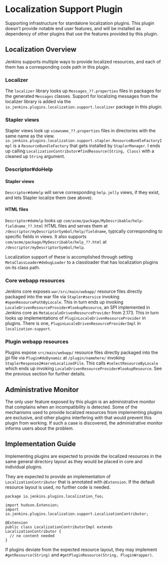 # Localization Support Plugin

Supporting infrastructure for standalone localization plugins.
This plugin doesn't provide notable end user features, and will be installed as dependency of other plugins that use the features provided by this plugin.

## Localization Overview

Jenkins supports multiple ways to provide localized resources, and each of them has a corresponding code path in this plugin.


### Localizer

The `localizer` library looks up `Messages_??.properties` files in packages for the generated `Messages` classes.
Support for localizing messages from the localizer library is added via the `io.jenkins.plugins.localization.support.localizer` package in this plugin.


### Stapler views

Stapler views look up `viewname_??.properties` files in directories with the same name as the view.
`io.jenkins.plugins.localization.support.stapler.ResourceBundleFactoryImpl` is a `ResourceBundleFactory` that gets installed by `StaplerManager`.
I ends up calling `LocalizationContributor#findResource(String, Class)` with a cleaned up `String` argument.
<!-- TODO details -->
<!-- TODO are localized views (the entire Jelly) a thing, or just resources? -->


### Descriptor#doHelp

#### Stapler views

`Descriptor#doHelp` will serve corresponding `help.jelly` views, if they exist, and lets Stapler localize them (see above).


#### HTML files

`Descriptor#doHelp` looks up `com/acme/package/MyDescribable/help-fieldname_??.html` HTML files and serves them at `/descriptor/myDescriptorSymbol/help/fieldname`, typically corresponding to specific fields in views.
It also supports `com/acme/package/MyDescribable/help_??.html` at `/descriptor/myDescriptorSymbol/help`.

Localization support of these is accomplished through setting `MetaClassLoader#debugLoader` to a classloader that has localization plugins on its class path.
<!-- TODO introduce a proper API for this into Stapler -->


### Core webapp resources

Jenkins core exposes `war/src/main/webapp/` resource files directly packaged into the war file via `Stapler#service` invoking `#openResourcePathByLocale`.
This in turn ends up invoking `LocaleDrivenResourceProvider#lookupResource`, an SPI implemented in Jenkins core as `MetaLocaleDrivenResourceProvider` from 2.173.
This in turn looks up implementations of `PluginLocaleDrivenResourceProvider` in plugins.
There is one, `PluginLocaleDrivenResourceProviderImpl` in `localization-support`.


### Plugin webapp resources

Plugins expose `src/main/webapp/` resource files directly packaged into the jpi file via `Plugin#doDynamic` at `/plugin/namehere/` invoking `StaplerResponse2#serveLocalizedFile`.
This calls `#selectResourceByLocale` which ends up invoking `LocaleDrivenResourceProvider#lookupResource`.
See the previous section for further details.



## Administrative Monitor

The only user feature exposed by this plugin is an administrative monitor that complains when an incompatibility is detected.
Some of the mechanisms used to provide localized resources from implementing plugins are exclusive, and other plugins interfering with that would prevent this plugin from working.
If such a case is discovered, the administrative monitor informs users about the problem.



## Implementation Guide

Implementing plugins are expected to provide the localized resources in the same general directory layout as they would be placed in core and individual plugins.

They are expected to provide an implementation of `LocalizationContributor` that is annotated with `@Extension`.
If the default resource layout is used, no further code is needed.

    package io.jenkins.plugins.localization_foo;
    
    import hudson.Extension;
    import io.jenkins.plugins.localization.support.LocalizationContributor;
    
    @Extension
    public class LocalizationContributorImpl extends LocalizationContributor {
      // no content needed
    }

If plugins deviate from the expected resource layout, they may implement `#getResource(String)` and `#getPluginResource(String, PluginWrapper)`.
